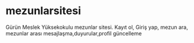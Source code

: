 # mezunlarsitesi
Gürün Meslek Yüksekokulu mezunlar sitesi. Kayıt ol, Giriş yap, mezun ara, mezunlar arası mesajlaşma,duyurular,profil güncelleme
